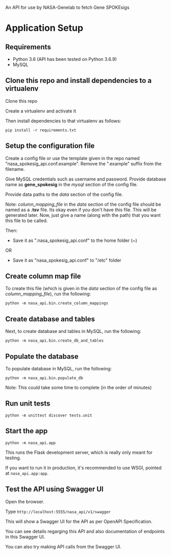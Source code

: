 An API for use by NASA-Genelab to fetch Gene SPOKEsigs

# Application Setup

## Requirements

* Python 3.6 (API has been tested on Python 3.6.9)
* MySQL

## Clone this repo and install dependencies to a virtualenv

Clone this repo

Create a virtualenv and activate it 

Then install dependencies to that virtualenv as follows:

```
pip install -r requirements.txt
```

## Setup the configuration file

Create a config file or use the template given in the repo named "nasa_spokesig_api.conf.example". Remove the ".example" suffix from the filename.

Give MySQL credentials such as username and password. Provide database name as **gene_spokesig** in the *mysql* section of the config file.

Provide data paths to the *data* section of the config file.

Note: *column_mapping_file* in the *data* section of the config file should be named as a **.tsv** file. Its okay even if you don't have this file. This will be generated later. Now, just give a name (along with the path) that you want this file to be called.

Then:

* Save it as ".nasa_spokesig_api.conf" to the home folder (~)

OR

* Save it as "nasa_spokesig_api.conf" to "/etc" folder

## Create column map file

To create this file (which is given in the *data* section of the config file as *column_mapping_file*), run the following:

```
python -m nasa_api.bin.create_column_mappings
```

## Create database and tables

Next, to create database and tables in MySQL, run the following:

```
python -m nasa_api.bin.create_db_and_tables
```

## Populate the database

To populate database in MySQL, run the following:

```
python -m nasa_api.bin.populate_db
```

Note: This could take some time to complete (in the order of minutes)

## Run unit tests

```
python -m unittest discover tests.unit
```

## Start the app

```
python -m nasa_api.app
```

This runs the Flask development server, which is really only meant for testing.


If you want to run it in production, it's recommended to use WSGI, pointed at
`nasa_api.app:app`.

## Test the API using Swagger UI

Open the browser.

Type `http://localhost:5555/nasa_api/v1/swagger`

This will show a Swagger UI for the API as per OpenAPI Specification. 

You can see details regarging this API and also documentation of endpoints in this Swagger UI. 

You can also try making API calls from the Swagger UI.






